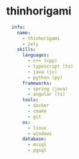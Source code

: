 
# thinhorigami

```yaml
  info:
    name: 
      - thinhorigami
      - zely
    skills:
      languages:
        - c++ (cpp)
        - typescript (ts)
        - java (jv)
        - python (py)
      frameworks:
        - spring (java)
        - angular (ts)
      tools:
        - docker
        - cmake
        - git
      os:
        - linux
        - windows
      database:
        - mssql 
        - pgsql

```

<!---
user-thinhorigami/user-thinhorigami is a ✨ special ✨ repository because its `README.md` (this file) appears on your GitHub profile.
You can click the Preview link to take a look at your changes.
--->
